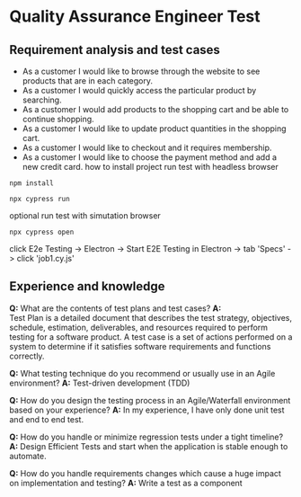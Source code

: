 # Quality Assurance Engineer Test

## Requirement analysis and test cases
- As a customer I would like to browse through the website to see products that are in each category. 
- As a customer I would quickly access the particular product by searching. 
- As a customer I would add products to the shopping cart and be able to continue shopping. 
- As a customer I would like to update product quantities in the shopping cart. 
- As a customer I would like to checkout and  it requires membership. 
- As a customer I would like to choose the payment method and add a new credit card.
how to install project
run test with headless browser
```
npm install
```
```
npx cypress run   
```
optional run test with simutation browser
```
npx cypress open
```
click E2e Testing -> Electron -> Start E2E Testing in Electron ->  tab 'Specs' -> click 'job1.cy.js'

## Experience and knowledge


**Q:** What are the contents of test plans and test cases?
**A:**  
Test Plan is a detailed document that describes the test strategy, objectives, schedule, estimation, deliverables, and resources required to perform testing for a software product. 
A test case is a set of actions performed on a system to determine if it satisfies software requirements and functions correctly.


**Q:** What testing technique do you recommend or usually use in an Agile environment?
**A:** Test-driven development (TDD)


**Q:** How do you design the testing process in an Agile/Waterfall environment based on your experience?
**A:** In my experience, I have only done unit test and end to end test.

**Q:** How do you handle or minimize regression tests under a tight timeline?
**A:** Design Efficient Tests and start when the application is stable enough to automate.


**Q:** How do you handle requirements changes which cause a huge impact on implementation and testing?
**A:** Write a test as a component





